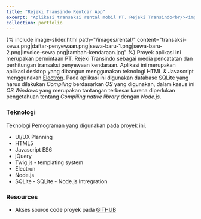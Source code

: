 ```yaml
---
title: "Rejeki Transindo Rentcar App"
excerpt: "Aplikasi transaksi rental mobil PT. Rejeki Transindo<br/><img src='/images/rental/sewa-baru-2.png'>"
collection: portfolio
---
```


{% include image-slider.html path="/images/rental/" content="transaksi-sewa.png|daftar-penyewaan.png|sewa-baru-1.png|sewa-baru-2.png|invoice-sewa.png|tambah-kendaraan.jpg" %}
Proyek aplikasi ini merupakan permintaan PT. Rejeki Transindo sebagai media pencatatan dan perhitungan transaksi penyewaan kendaraan. Aplikasi ini merupakan aplikasi desktop yang dibangun menggunakan teknologi HTML & Javascript menggunakan [Electron](https://electronjs.org/). Pada aplikasi ini digunakan database SQLite yang harus dilakukan *Compiling* berdasarkan *OS* yang digunakan, dalam kasus ini *OS Windows* yang merupakan tantangan terbesar karena diperlukan pengetahuan tentang *Compiling native library* dengan *Node.js*.

### Teknologi
Teknologi Pemograman yang digunakan pada proyek ini.
* UI/UX Planning
* HTML5
* Javascript ES6
* jQuery
* Twig.js - templating system
* Electron
* Node.js
* SQLite - SQLite - Node.js Intregration

### Resources
* Akses source code proyek pada [GITHUB](https://github.com/mientz/rejeki)
